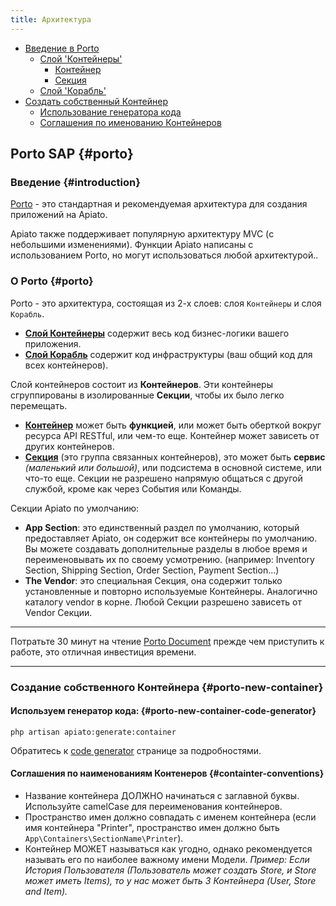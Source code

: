 ```yaml
---
title: Архитектура
---
```


* [Введение в Porto](#introduction)
  * [Слой 'Контейнеры'](#introduction)
    * [Контейнер](#porto)
    * [Секция](#porto)
  * [Слой 'Корабль'](#introduction)
* [Создать собственный Контейнер](#porto-new-container)
  * [Использование генератора кода](#porto-new-container-code-generator)
  * [Соглашения по именованию Контейнеров](#containter-conventions)



## Porto SAP {#porto}

### Введение {#introduction}

[Porto](https://github.com/Mahmoudz/Porto) - это стандартная и рекомендуемая архитектура для создания приложений на Apiato.

Apiato также поддерживает популярную архитектуру MVC (с небольшими изменениями). Функции Apiato написаны с использованием Porto, но могут использоваться любой архитектурой..


### О Porto  {#porto}

Porto - это архитектура, состоящая из 2-х слоев: слоя `Контейнеры` и слоя `Корабль`.

- [**Слой Контейнеры**](https://github.com/Mahmoudz/Porto#2-containers-layer) содержит весь код бизнес-логики вашего приложения.
- [**Слой Корабль**](https://github.com/Mahmoudz/Porto#1-ship-layer) содержит код инфраструктуры (ваш общий код для всех контейнеров).

Слой контейнеров состоит из **Контейнеров**. Эти контейнеры сгруппированы в изолированные **Секции**, чтобы их было легко перемещать.

- [**Контейнер**](https://github.com/Mahmoudz/Porto#Containers) может быть **функцией**, или может быть оберткой вокруг ресурса API RESTful, или чем-то еще. Контейнер может зависеть от других контейнеров.
- [**Секция**](https://github.com/Mahmoudz/Porto#Sections) (это группа связанных контейнеров), это может быть **сервис** _(маленький или большой)_, или подсистема в основной системе, или что-то еще. Секции не разрешено напрямую общаться с другой службой, кроме как через События или Команды.

Секции Apiato по умолчанию:

- **App Section**: это единственный раздел по умолчанию, который предоставляет Apiato, он содержит все контейнеры по умолчанию. Вы можете создавать дополнительные разделы в любое время и переименовывать их по своему усмотрению. (например: Inventory Section, Shipping Section, Order Section, Payment Section...)
- **The Vendor**: это специальная Секция, она содержит только установленные и повторно используемые Контейнеры. Аналогично каталогу vendor в корне. Любой Секции разрешено зависеть от Vendor Секции.

---

Потратьте 30 минут на чтение [Porto Document](https://github.com/Mahmoudz/Porto) прежде чем приступить к работе, это отличная инвестиция времени.

---


### Создание собственного Контейнера {#porto-new-container}

#### Используем генератор кода: {#porto-new-container-code-generator}

```
php artisan apiato:generate:container
```

Обратитесь к [code generator](../core-features/code-generator) странице за подробностями.

#### Соглашения по наименованиям Контенеров {#containter-conventions}

- Название контейнера ДОЛЖНО начинаться с заглавной буквы. Используйте camelCase для переименования контейнеров.
- Пространство имен должно совпадать с именем контейнера (если имя контейнера "Printer", пространство имен должно быть
  `App\Containers\SectionName\Printer`).
- Контейнер МОЖЕТ называться как угодно, однако рекомендуется называть его по наиболее важному имени Модели.
  *Пример: Если История Пользователя (Пользователь может создать Store, и Store может иметь Items), то у нас может быть 3 Контейнера (User, Store and Item).* 
  
